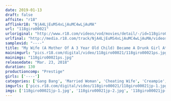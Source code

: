 ```yaml
---
date: 2019-01-13
draft: false
affsite: "r18"
afflinkr18: "NjA4LjEuMS4xLjAuMC4wLjAuMA"
url: "118giro00021"
urloriginal: "http://www.r18.com/videos/vod/movies/detail/-/id=118giro00021"
urlfinal: "http://media.r18.com/track/NjA4LjEuMS4xLjAuMC4wLjAuMA/videos/vod/movies/detail/-/id=118giro00021"
samplevid: "----"
title: "My Wife (A Mother Of A 3 Year Old Child) Became A Drunk Girl At A Drinking Party With Her Colleagues From Her Part-Time Job After Being Forced To Grin And Bare It In A Fully Nude Dance Show, She Started Begging Her Young Co-Workers For Their Cocks, And Got Gang Bang Creampie Fucked... I'm So Frustrated, That I Want To Sell This Footage As An AV"
mainimgurl: "pics.r18.com/digital/video/118giro00021/118giro00021ps.jpg"
mainimgs: "118giro00021ps.jpg"
releasedate: "Mar. 23, 2018"
duration: 130
productioncomp: "Prestige"
girls: ['----']
categories: ['Gang Bang', 'Married Woman', 'Cheating Wife', 'Creampie', 'Threesome / Foursome', 'Hi-Def']
imgurls: ['pics.r18.com/digital/video/118giro00021/118giro00021jp-1.jpg', 'pics.r18.com/digital/video/118giro00021/118giro00021jp-2.jpg', 'pics.r18.com/digital/video/118giro00021/118giro00021jp-3.jpg', 'pics.r18.com/digital/video/118giro00021/118giro00021jp-4.jpg', 'pics.r18.com/digital/video/118giro00021/118giro00021jp-5.jpg', 'pics.r18.com/digital/video/118giro00021/118giro00021jp-6.jpg', 'pics.r18.com/digital/video/118giro00021/118giro00021jp-7.jpg', 'pics.r18.com/digital/video/118giro00021/118giro00021jp-8.jpg', 'pics.r18.com/digital/video/118giro00021/118giro00021jp-9.jpg', 'pics.r18.com/digital/video/118giro00021/118giro00021jp-10.jpg', 'pics.r18.com/digital/video/118giro00021/118giro00021jp-11.jpg', 'pics.r18.com/digital/video/118giro00021/118giro00021jp-12.jpg', 'pics.r18.com/digital/video/118giro00021/118giro00021jp-13.jpg', 'pics.r18.com/digital/video/118giro00021/118giro00021jp-14.jpg', 'pics.r18.com/digital/video/118giro00021/118giro00021jp-15.jpg', 'pics.r18.com/digital/video/118giro00021/118giro00021jp-16.jpg', 'pics.r18.com/digital/video/118giro00021/118giro00021jp-17.jpg', 'pics.r18.com/digital/video/118giro00021/118giro00021jp-18.jpg', 'pics.r18.com/digital/video/118giro00021/118giro00021jp-19.jpg', 'pics.r18.com/digital/video/118giro00021/118giro00021jp-20.jpg']
imgs: ['118giro00021jp-1.jpg', '118giro00021jp-2.jpg', '118giro00021jp-3.jpg', '118giro00021jp-4.jpg', '118giro00021jp-5.jpg', '118giro00021jp-6.jpg', '118giro00021jp-7.jpg', '118giro00021jp-8.jpg', '118giro00021jp-9.jpg', '118giro00021jp-10.jpg', '118giro00021jp-11.jpg', '118giro00021jp-12.jpg', '118giro00021jp-13.jpg', '118giro00021jp-14.jpg', '118giro00021jp-15.jpg', '118giro00021jp-16.jpg', '118giro00021jp-17.jpg', '118giro00021jp-18.jpg', '118giro00021jp-19.jpg', '118giro00021jp-20.jpg']
---
```


